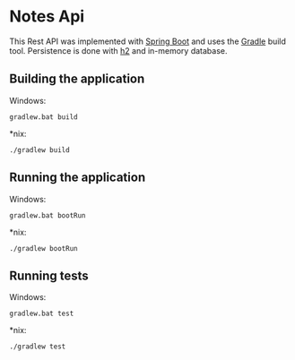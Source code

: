 # Notes Api

This Rest API was implemented with [Spring Boot](https://projects.spring.io/spring-boot/) and uses the [Gradle](https://gradle.org/) build tool. Persistence is done with [h2](http://www.h2database.com/html/main.html) and in-memory database.

## Building the application

Windows:
```
gradlew.bat build
```
*nix:
```
./gradlew build
```

## Running the application

Windows:
```
gradlew.bat bootRun
```
*nix:
```
./gradlew bootRun
```

## Running tests

Windows:
```
gradlew.bat test
```
*nix:
```
./gradlew test
```